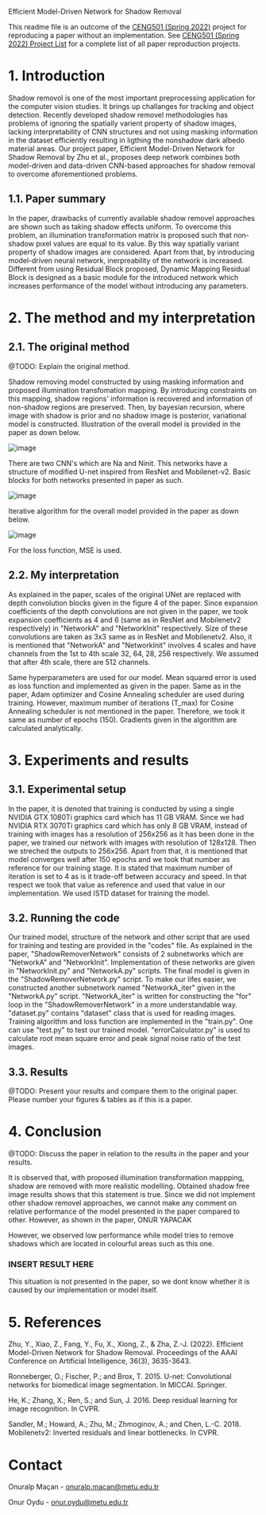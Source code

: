 Efficient Model-Driven Network for Shadow Removal

This readme file is an outcome of the [CENG501 (Spring 2022)](https://ceng.metu.edu.tr/~skalkan/DL/) project for reproducing a paper without an implementation. See [CENG501 (Spring 2022) Project List](https://github.com/CENG501-Projects/CENG501-Spring2022) for a complete list of all paper reproduction projects.

# 1. Introduction

Shadow removol is one of the most important preprocessing application for the computer vision studies.  It brings up challanges for tracking and object detection. Recently developed shadow removel methodologies has problems of ignoring the spatially varient property of shadow images, lacking interpretability of CNN structures and not using masking information in the dataset efficiently resulting in ligthing the nonshadow dark albedo material areas. Our project paper, Efficient Model-Driven Network for Shadow Removal by Zhu et al., proposes deep network combines both model-driven and data-driven CNN-based approaches for shadow removal to overcome aforementioned problems. 


## 1.1. Paper summary

In the paper, drawbacks of currently available shadow removel approaches are shown such as taking shadow effects uniform. To overcome this problem, an illumination transformation matrix is proposed such that non-shadow pıxel values are equal to its value. By this way spatially variant property of shadow images are considered. Apart from that, by introducing model-driven neural network, inerpreability of the network is increased.  Different from using Residual Block proposed, Dynamic Mapping Residual Block is designed as a basic module for the introduced network which increases performance of the model without introducing any parameters.

# 2. The method and my interpretation

## 2.1. The original method

@TODO: Explain the original method.

Shadow removing model constructed by using masking information and proposed illumination transfomation mapping. By introducing constraints on this mapping, shadow regions' information is recovered and information of non-shadow regions are preserved. Then, by bayesian recursion, where image with shadow is prior and no shadow image is posterior, variational model is constructed. Illustration of the overall model is provided in the paper as down below.

![image](https://user-images.githubusercontent.com/108632459/177399131-59faaa8a-0ba9-429c-93ef-af0e550836a9.png)


There are two CNN's which are Na and Ninit. This networks have a structure of modified U-net inspired from ResNet and Mobilenet-v2. Basic blocks for both networks presented in paper as such.

![image](https://user-images.githubusercontent.com/108632459/177399425-6d4317f2-ada4-4fe8-9df4-ed69ca6e5bb7.png)

Iterative algorithm for the overall model provided in the paper as down below.

![image](https://user-images.githubusercontent.com/108632459/177399514-a443c4ba-003e-4042-8164-fe47fa4f100b.png)

For the loss function, MSE is used.

## 2.2. My interpretation 

As explained in the paper, scales of the original UNet are replaced with depth convolution blocks given in the figure 4 of the paper. Since expansion coefficients of the depth convolutions are not given in the paper, we took expansion coefficients as 4 and 6 (same as in ResNet and Mobilenetv2 respectively) in "NetworkA" and "NetworkInit" respectively. Size of these convolutions are taken as 3x3 same as in ResNet and Mobilenetv2. Also, it is mentioned that "NetworkA" and "NetworkInit" involves 4 scales and have channels from the 1st to 4th scale 32, 64, 28, 256 respectively. We assumed that after 4th scale, there are 512 channels. 

Same hyperparameters are used for our model. Mean squared error is used as loss function and implemented as given in the paper. Same as in the paper, Adam optimizer and Cosine Annealing scheduler are used during training. However, maximum number of iterations (T_max) for Cosine Annealing scheduler is not mentioned in the paper. Therefore, we took it same as number of epochs (150). Gradients given in the algorithm are calculated analytically.

# 3. Experiments and results

## 3.1. Experimental setup

In the paper, it is denoted that training is conducted by using a single NVIDIA GTX 1080Ti graphics card which has 11 GB VRAM. Since we had NVIDIA RTX 3070Ti graphics card which has only 8 GB VRAM, instead of training with images has a resolution of 256x256 as it has been done in the paper, we trained our network with images with resolution of 128x128. Then we streched the outputs to 256x256. Apart from that, it is mentioned that model converges well after 150 epochs and we took that number as reference for our training stage. It is stated that maximum number of iteration is set to 4 as is it trade-off between accuracy and speed. In that respect we took that value as reference and used that value in our implementation. We used ISTD dataset for training the model.

## 3.2. Running the code

Our trained model, structure of the network and other script that are used for training and testing are provided in the "codes" file. As explained in the  paper, "ShadowRemoverNetwork" consists of 2 subnetworks which are "NetworkA" and "NetworkInit". Implementation of these networks are given in "NetworkInit.py" and "NetworkA.py" scripts. The final model is given in the "ShadowRemoverNetwork.py" script. To make our lifes easier, we constructed another subnetwork named "NetworkA_iter" given in the "NetworkA.py" script. "NetworkA_iter" is written for constructing the "for" loop in the "ShadowRemoverNetwork" in a more understandable way. "dataset.py" contains "dataset" class that is used for reading images. Training algorithm and loss function are implemented in the "train.py". One can use "test.py" to test our trained model. "errorCalculator.py" is used to calculate root mean square error and peak signal noise ratio of the test images.

## 3.3. Results

@TODO: Present your results and compare them to the original paper. Please number your figures & tables as if this is a paper.

# 4. Conclusion

@TODO: Discuss the paper in relation to the results in the paper and your results.

It is observed that, with proposed illumination transformation mappping, shadow are removed with more realistic modelling. Obtained shadow free image results shows that this statement is true. Since we did not implement other shadow removel approaches, we cannot make any comment on relative performance of the model presented in the paper compared to other. However, as shown in the paper, ONUR YAPACAK

However, we observed low performance while model tries to remove shadows which are located in colourful areas such as this one. 

### INSERT RESULT HERE ####

This situation is not presented in the paper, so we dont know whether it is caused by our implementation or model itself.

# 5. References

Zhu, Y., Xiao, Z., Fang, Y., Fu, X., Xiong, Z., & Zha, Z.-J. (2022). Efficient Model-Driven Network for Shadow Removal. Proceedings of the AAAI Conference on Artificial Intelligence, 36(3), 3635-3643.

Ronneberger, O.; Fischer, P.; and Brox, T. 2015. U-net: Convolutional networks for biomedical image segmentation. In MICCAI. Springer.

He, K.; Zhang, X.; Ren, S.; and Sun, J. 2016. Deep residual learning for image recognition. In CVPR.


Sandler, M.; Howard, A.; Zhu, M.; Zhmoginov, A.; and Chen, L.-C. 2018. Mobilenetv2: Inverted residuals and linear bottlenecks. In CVPR.


# Contact

Onuralp Maçan - onuralp.macan@metu.edu.tr

Onur Oydu - onur.oydu@metu.edu.tr

